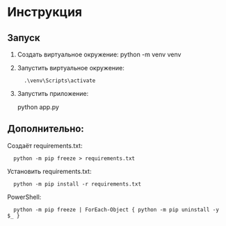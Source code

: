 # Инструкция

## Запуск

1. Создать виртуальное окружение:
         python -m venv venv

2. Запустить виртуальное окружение:

         .\venv\Scripts\activate

3. Запустить приложение:

   python app.py

## Дополнительно:

Создаёт requirements.txt:

      python -m pip freeze > requirements.txt

Установить requirements.txt:

      python -m pip install -r requirements.txt

PowerShell:

      python -m pip freeze | ForEach-Object { python -m pip uninstall -y $_ }